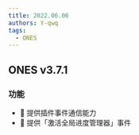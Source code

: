 ```yaml
---
title: 2022.06.06
authors: Y-qwq
tags:
  - ONES
---
```


## ONES v3.7.1

### 功能

- 🌟 提供插件事件通信能力
- 🌟 提供「激活全局进度管理器」事件
